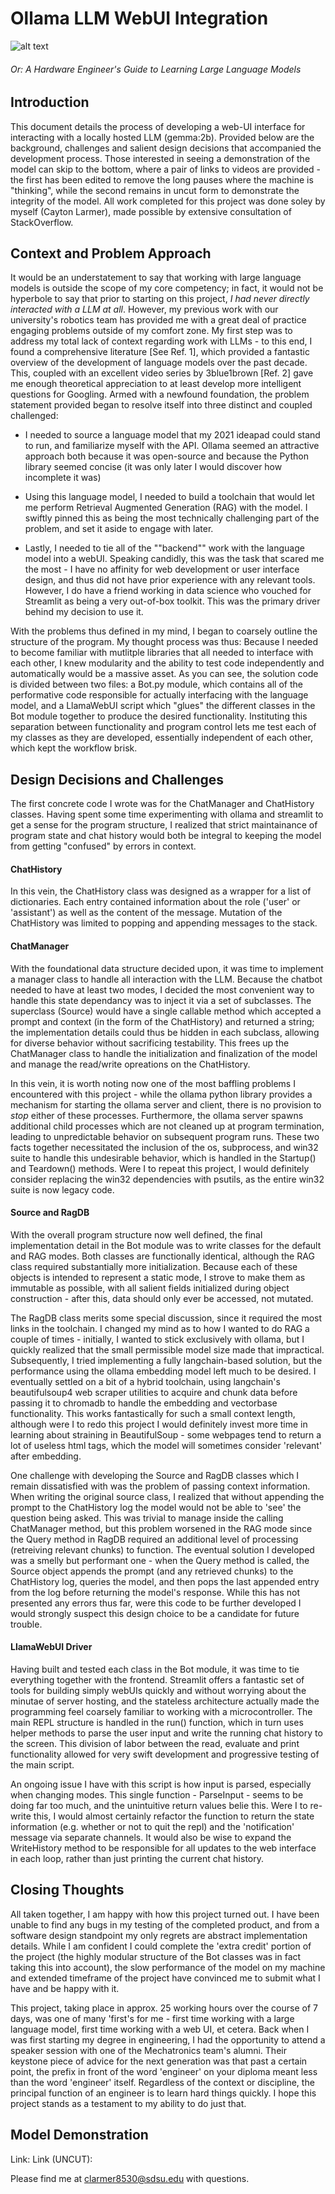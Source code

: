 ﻿# Ollama LLM WebUI Integration

![alt text](.funny/Calvin_with_the_glue_final.png) 
###### Or: A Hardware Engineer's Guide to Learning Large Language Models

## Introduction
This document details the process of developing a web-UI interface for interacting with a locally hosted LLM (gemma:2b). Provided below are the background, challenges and salient design decisions that accompanied the development process. Those interested in seeing a demonstration of the model can skip to the bottom, where a pair of links to videos are provided - the first has been edited to remove the long pauses where the machine is "thinking", while the second remains in uncut form to demonstrate the integrity of the model. All work completed for this project was done soley by myself (Cayton Larmer), made possible by extensive consultation of StackOverflow.

## Context and Problem Approach
It would be an understatement to say that working with large language models is outside the scope of my core competency; in fact, it would not be hyperbole to say that prior to starting on this project, *I had never directly interacted with a LLM at all*. However, my previous work with our university's robotics team has provided me with a great deal of practice engaging problems outside of my comfort zone. My first step was to address my total lack of context regarding work with LLMs - to this end, I found a comprehensive literature [See Ref. 1], which provided a fantastic overview of the development of language models over the past decade. This, coupled with an excellent video series by 3blue1brown [Ref. 2] gave me enough theoretical appreciation to at least develop more intelligent questions for Googling.
Armed with a newfound foundation, the problem statement provided began to resolve itself into three distinct and coupled challenged:

- I needed to source a language model that my 2021 ideapad could stand to run, and familiarize myself with the API. Ollama seemed an attractive approach both because it was open-source and because the Python library seemed concise (it was only later I would discover how incomplete it was)

- Using this language model, I needed to build a toolchain that would let me perform Retrieval Augmented Generation (RAG) with the model. I swiftly pinned this as being the most technically challenging part of the problem, and set it aside to engage with later.

- Lastly, I needed to tie all of the ""backend"" work with the language model into a webUI. Speaking candidly, this was the task that scared me the most - I have no affinity for web development or user interface design, and thus did not have prior experience with any relevant tools. However, I do have a friend working in data science who vouched for Streamlit as being a very out-of-box toolkit. This was the primary driver behind my decision to use it.

With the problems thus defined in my mind, I began to coarsely outline the structure of the program. My thought process was thus: Because I needed to become familiar with mutlitple libraries that all needed to interface with each other, I knew modularity and the ability to test code independently and automatically would be a massive asset. As you can see, the solution code is divided between two files: a Bot.py module, which contains all of the performative code responsible for actually interfacing with the language model, and a LlamaWebUI script which "glues" the different classes in the Bot module together to produce the desired functionality. Instituting this separation between functionality and program control lets me test each of my classes as they are developed, essentially independent of each other, which kept the workflow brisk.

## Design Decisions and Challenges
The first concrete code I wrote was for the ChatManager and ChatHistory classes. Having spent some time experimenting with ollama and streamlit to get a sense for the program structure, I realized that strict maintainance of program state and chat history would both be integral to keeping the model from getting "confused" by errors in context.

#### ChatHistory
In this vein, the ChatHistory class was designed as a wrapper for a list of dictionaries. Each entry contained information about the role ('user' or 'assistant') as well as the content of the message. Mutation of the ChatHistory was limited to popping and appending messages to the stack.

#### ChatManager
With the foundational data structure decided upon, it was time to implement a manager class to handle all interaction with the LLM. Because the chatbot needed to have at least two modes, I decided the most convenient way to handle this state dependancy was to inject it via a set of subclasses. The superclass (Source) would have a single callable method which accepted a prompt and context (in the form of the ChatHistory) and returned a string; the implementation details could thus be hidden in each subclass, allowing for diverse behavior without sacrificing testability. This frees up the ChatManager class to handle the initialization and finalization of the model and manage the read/write opreations on the ChatHistory.

In this vein, it is worth noting now one of the most baffling problems I encountered with this project - while the ollama python library provides a mechanism for starting the ollama server and client, there is no provision to *stop* either of these processes. Furthermore, the ollama server spawns additional child processes which are not cleaned up at program termination, leading to unpredictable behavior on subsequent program runs. These two facts together necessitated the inclusion of the os, subprocess, and win32 suite to handle this undesirable behavior, which is handled in the Startup() and Teardown() methods. Were I to repeat this project, I would definitely consider replacing the win32 dependencies with psutils, as the entire win32 suite is now legacy code.

#### Source and RagDB
With the overall program structure now well defined, the final implementation detail in the Bot module was to write classes for the default and RAG modes. Both classes are functionally identical, although the RAG class required substantially more initialization. Because each of these objects is intended to represent a static mode, I strove to make them as immutable as possible, with all salient fields initialized during object construction - after this, data should only ever be accessed, not mutated. 

The RagDB class merits some special discussion, since it required the most links in the toolchain. I changed my mind as to how I wanted to do RAG a couple of times - initially, I wanted to stick exclusively with ollama, but I quickly realized that the small permissible model size made that impractical. Subsequently, I tried implementing a fully langchain-based solution, but the performance using the ollama embedding model left much to be desired. I eventually settled on a bit of a hybrid toolchain, using langchain's beautifulsoup4 web scraper utilities to acquire and chunk data before passing it to chromadb to handle the embedding and vectorbase functionality. This works fantastically for such a small context length, although were I to redo this project I would definitely invest more time in learning about straining in BeautifulSoup - some webpages tend to return a lot of useless html tags, which the model will sometimes consider 'relevant' after embedding.

One challenge with developing the Source and RagDB classes which I remain dissatisfied with was the problem of passing context information. When writing the original source class, I realized that without appending the prompt to the ChatHistory log the model would not be able to 'see' the question being asked. This was trivial to manage inside the calling ChatManager method, but this problem worsened in the RAG mode since the Query method in RagDB required an additional level of processing (retreiving relevant chunks) to function. The eventual solution I developed was a smelly but performant one - when the Query method is called, the Source object appends the prompt (and any retrieved chunks) to the ChatHistory log, queries the model, and then pops the last appended entry from the log before returning the model's response. While this has not presented any errors thus far, were this code to be further developed I would strongly suspect this design choice to be a candidate for future trouble.

#### LlamaWebUI Driver
Having built and tested each class in the Bot module, it was time to tie everything together with the frontend. Streamlit offers a fantastic set of tools for building simply webUIs quickly and without worrying about the minutae of server hosting, and the stateless architecture actually made the programming feel coarsely familiar to working with a microcontroller. The main REPL structure is handled in the run() function, which in turn uses helper methods to parse the user input and write the running chat history to the screen. This division of labor between the read, evaluate and print functionality allowed for very swift development and progressive testing of the main script.

An ongoing issue I have with this script is how input is parsed, especially when changing modes. This single function - ParseInput - seems to be doing far too much, and the unintuitive return values belie this. Were I to re-write this, I would almost certainly refactor the function to return the state information (e.g. whether or not to quit the repl) and the 'notification' message via separate channels. It would also be wise to expand the WriteHistory method to be responsible for all updates to the web interface in each loop, rather than just printing the current chat history.

## Closing Thoughts
All taken together, I am happy with how this project turned out. I have been unable to find any bugs in my testing of the completed product, and from a software design standpoint my only regrets are abstract implementation details. While I am confident I could complete the 'extra credit' portion of the project (the highly modular structure of the Bot classes was in fact taking this into account), the slow performance of the model on my machine and extended timeframe of the project have convinced me to submit what I have and be happy with it.

This project, taking place in approx. 25 working hours over the course of 7 days, was one of many 'first's for me - first time working with a large language model, first time working with a web UI, et cetera. Back when I was first starting my degree in engineering, I had the opportunity to attend a speaker session with one of the Mechatronics team's alumni. Their keystone piece of advice for the next generation was that past a certain point, the prefix in front of the word 'engineer' on your diploma meant less than the word 'engineer' itself. Regardless of the context or discipline, the principal function of an engineer is to learn hard things quickly. I hope this project stands as a testament to my ability to do just that. 

## Model Demonstration
Link:
Link (UNCUT):

Please find me at clarmer8530@sdsu.edu with questions. 
